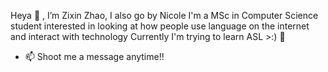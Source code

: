 Heya 👋 , I’m Zixin Zhao, I also go by Nicole 
I'm a MSc in Computer Science student interested in looking at how people use language on the internet and interact with technology
Currently I'm trying to learn ASL >:) 🌱
<!-- - 💞️ I’m looking to collaborate on ... -->
- 📫 Shoot me a message anytime!!

<!---
zxnnic/zxnnic is a ✨ special ✨ repository because its `README.md` (this file) appears on your GitHub profile.
You can click the Preview link to take a look at your changes.
--->
